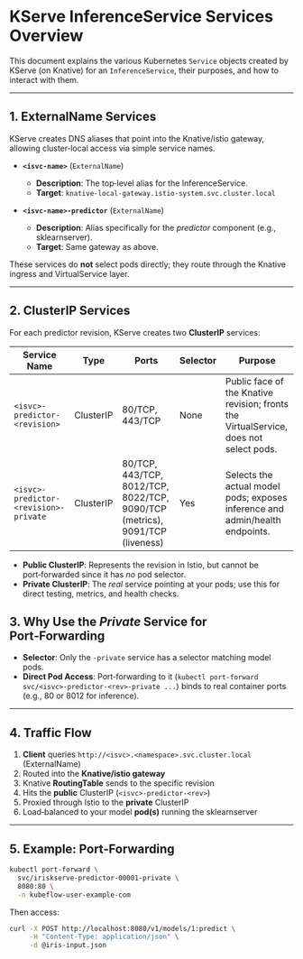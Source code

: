 # KServe InferenceService Services Overview

This document explains the various Kubernetes `Service` objects created by KServe (on Knative) for an `InferenceService`, their purposes, and how to interact with them.

---

## 1. ExternalName Services

KServe creates DNS aliases that point into the Knative/istio gateway, allowing cluster‑local access via simple service names.

* **`<isvc-name>`** (`ExternalName`)

  * **Description**: The top‑level alias for the InferenceService.
  * **Target**: `knative-local-gateway.istio-system.svc.cluster.local`

* **`<isvc-name>-predictor`** (`ExternalName`)

  * **Description**: Alias specifically for the *predictor* component (e.g., sklearnserver).
  * **Target**: Same gateway as above.

These services do **not** select pods directly; they route through the Knative ingress and VirtualService layer.

---

## 2. ClusterIP Services

For each predictor revision, KServe creates two **ClusterIP** services:

| Service Name                          | Type      | Ports                                                                        | Selector | Purpose                                                                               |
| ------------------------------------- | --------- | ---------------------------------------------------------------------------- | -------- | ------------------------------------------------------------------------------------- |
| `<isvc>-predictor-<revision>`         | ClusterIP | 80/TCP, 443/TCP                                                              | None     | Public face of the Knative revision; fronts the VirtualService, does not select pods. |
| `<isvc>-predictor-<revision>-private` | ClusterIP | 80/TCP, 443/TCP, 8012/TCP, 8022/TCP, 9090/TCP (metrics), 9091/TCP (liveness) | Yes      | Selects the actual model pods; exposes inference and admin/health endpoints.          |

* **Public ClusterIP**: Represents the revision in Istio, but cannot be port‑forwarded since it has *no* pod selector.
* **Private ClusterIP**: The *real* service pointing at your pods; use this for direct testing, metrics, and health checks.

## 3. Why Use the *Private* Service for Port‑Forwarding 

* **Selector**: Only the `-private` service has a selector matching model pods.
* **Direct Pod Access**: Port‑forwarding to it (`kubectl port-forward svc/<isvc>-predictor-<rev>-private ...`) binds to real container ports (e.g., 80 or 8012 for inference).

---

## 4. Traffic Flow

1. **Client** queries `http://<isvc>.<namespace>.svc.cluster.local` (ExternalName)
2. Routed into the **Knative/istio gateway**
3. Knative **RoutingTable** sends to the specific revision
4. Hits the **public** ClusterIP (`<isvc>-predictor-<rev>`)
5. Proxied through Istio to the **private** ClusterIP
6. Load‑balanced to your model **pod(s)** running the sklearnserver

---

## 5. Example: Port‑Forwarding

```bash
kubectl port-forward \
  svc/iriskserve-predictor-00001-private \
  8080:80 \
  -n kubeflow-user-example-com
```

Then access:

```bash
curl -X POST http://localhost:8080/v1/models/1:predict \
     -H "Content-Type: application/json" \
     -d @iris-input.json
```
